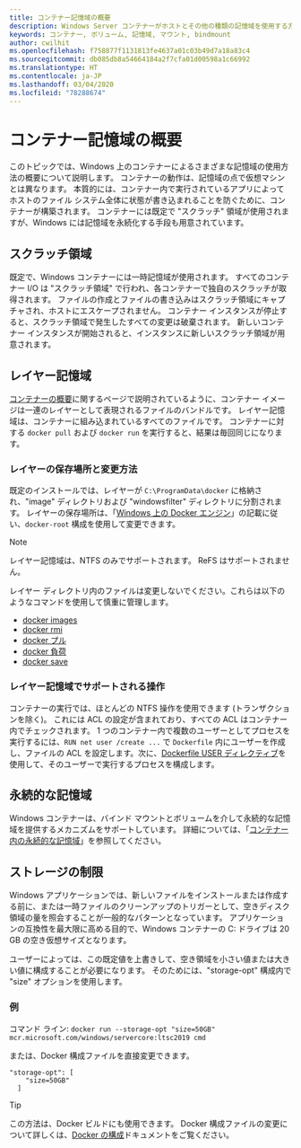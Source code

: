 ```yaml
---
title: コンテナー記憶域の概要
description: Windows Server コンテナーがホストとその他の種類の記憶域を使用する方法
keywords: コンテナー, ボリューム, 記憶域, マウント, bindmount
author: cwilhit
ms.openlocfilehash: f758877f1131813fe4637a01c03b49d7a18a83c4
ms.sourcegitcommit: db085db8a54664184a2f7cfa01d00598a1c66992
ms.translationtype: HT
ms.contentlocale: ja-JP
ms.lasthandoff: 03/04/2020
ms.locfileid: "78288674"
---
```

# <a name="container-storage-overview"></a>コンテナー記憶域の概要

<!-- Great diagram would be great! -->

このトピックでは、Windows 上のコンテナーによるさまざまな記憶域の使用方法の概要について説明します。 コンテナーの動作は、記憶域の点で仮想マシンとは異なります。 本質的には、コンテナー内で実行されているアプリによってホストのファイル システム全体に状態が書き込まれることを防ぐために、コンテナーが構築されます。 コンテナーには既定で "スクラッチ" 領域が使用されますが、Windows には記憶域を永続化する手段も用意されています。

## <a name="scratch-space"></a>スクラッチ領域

既定で、Windows コンテナーには一時記憶域が使用されます。 すべてのコンテナー I/O は "スクラッチ領域" で行われ、各コンテナーで独自のスクラッチが取得されます。 ファイルの作成とファイルの書き込みはスクラッチ領域にキャプチャされ、ホストにエスケープされません。 コンテナー インスタンスが停止すると、スクラッチ領域で発生したすべての変更は破棄されます。 新しいコンテナー インスタンスが開始されると、インスタンスに新しいスクラッチ領域が用意されます。

## <a name="layer-storage"></a>レイヤー記憶域

[コンテナーの概要](../about/index.md)に関するページで説明されているように、コンテナー イメージは一連のレイヤーとして表現されるファイルのバンドルです。 レイヤー記憶域は、コンテナーに組み込まれているすべてのファイルです。 コンテナーに対する `docker pull` および `docker run` を実行すると、結果は毎回同じになります。

### <a name="where-layers-are-stored-and-how-to-change-it"></a>レイヤーの保存場所と変更方法

既定のインストールでは、レイヤーが `C:\ProgramData\docker` に格納され、"image" ディレクトリおよび "windowsfilter" ディレクトリに分割されます。 レイヤーの保存場所は、「[Windows 上の Docker エンジン](../manage-docker/configure-docker-daemon.md)」の記載に従い、`docker-root` 構成を使用して変更できます。

> [!NOTE]
> レイヤー記憶域は、NTFS のみでサポートされます。 ReFS はサポートされません。

レイヤー ディレクトリ内のファイルは変更しないでください。これらは以下のようなコマンドを使用して慎重に管理します。

- [docker images](https://docs.docker.com/engine/reference/commandline/images/)
- [docker rmi](https://docs.docker.com/engine/reference/commandline/rmi/)
- [docker プル](https://docs.docker.com/engine/reference/commandline/pull/)
- [docker 負荷](https://docs.docker.com/engine/reference/commandline/load/)
- [docker save](https://docs.docker.com/engine/reference/commandline/save/)

### <a name="supported-operations-in-layer-storage"></a>レイヤー記憶域でサポートされる操作

コンテナーの実行では、ほとんどの NTFS 操作を使用できます (トランザクションを除く)。 これには ACL の設定が含まれており、すべての ACL はコンテナー内でチェックされます。 1 つのコンテナー内で複数のユーザーとしてプロセスを実行するには、`RUN net user /create ...` で `Dockerfile` 内にユーザーを作成し、ファイルの ACL を設定します。次に、[Dockerfile USER ディレクティブ](https://docs.docker.com/engine/reference/builder/#user)を使用して、そのユーザーで実行するプロセスを構成します。

## <a name="persistent-storage"></a>永続的な記憶域

Windows コンテナーは、バインド マウントとボリュームを介して永続的な記憶域を提供するメカニズムをサポートしています。 詳細については、「[コンテナー内の永続的な記憶域](./persistent-storage.md)」を参照してください。

## <a name="storage-limits"></a>ストレージの制限

Windows アプリケーションでは、新しいファイルをインストールまたは作成する前に、または一時ファイルのクリーンアップのトリガーとして、空きディスク領域の量を照会することが一般的なパターンとなっています。  アプリケーションの互換性を最大限に高める目的で、Windows コンテナーの C: ドライブは 20 GB の空き仮想サイズとなります。

ユーザーによっては、この既定値を上書きして、空き領域を小さい値または大きい値に構成することが必要になります。 そのためには、"storage-opt" 構成内で "size" オプションを使用します。

### <a name="examples"></a>例

コマンド ライン: `docker run --storage-opt "size=50GB" mcr.microsoft.com/windows/servercore:ltsc2019 cmd`

または、Docker 構成ファイルを直接変更できます。

```Docker Configuration File
"storage-opt": [
    "size=50GB"
  ]
```

> [!TIP]
> この方法は、Docker ビルドにも使用できます。 Docker 構成ファイルの変更について詳しくは、[Docker の構成](https://docs.microsoft.com/virtualization/windowscontainers/manage-docker/configure-docker-daemon#configure-docker-with-configuration-file)ドキュメントをご覧ください。
